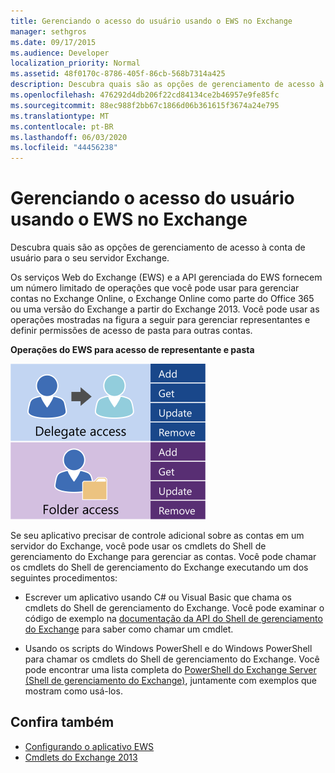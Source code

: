 ```yaml
---
title: Gerenciando o acesso do usuário usando o EWS no Exchange
manager: sethgros
ms.date: 09/17/2015
ms.audience: Developer
localization_priority: Normal
ms.assetid: 48f0170c-8786-405f-86cb-568b7314a425
description: Descubra quais são as opções de gerenciamento de acesso à conta de usuário para o seu servidor Exchange.
ms.openlocfilehash: 476292d4db206f22cd84134ce2b46957e9fe85fc
ms.sourcegitcommit: 88ec988f2bb67c1866d06b361615f3674a24e795
ms.translationtype: MT
ms.contentlocale: pt-BR
ms.lasthandoff: 06/03/2020
ms.locfileid: "44456238"
---
```

# <a name="managing-user-access-by-using-ews-in-exchange"></a>Gerenciando o acesso do usuário usando o EWS no Exchange

Descubra quais são as opções de gerenciamento de acesso à conta de usuário para o seu servidor Exchange.
  
Os serviços Web do Exchange (EWS) e a API gerenciada do EWS fornecem um número limitado de operações que você pode usar para gerenciar contas no Exchange Online, o Exchange Online como parte do Office 365 ou uma versão do Exchange a partir do Exchange 2013. Você pode usar as operações mostradas na figura a seguir para gerenciar representantes e definir permissões de acesso de pasta para outras contas. 
  
**Operações do EWS para acesso de representante e pasta**

![Opções de gerenciamento de usuário do EWS.](media/Exchange_ManagingUserAccess_1.png)
  
Se seu aplicativo precisar de controle adicional sobre as contas em um servidor do Exchange, você pode usar os cmdlets do Shell de gerenciamento do Exchange para gerenciar as contas. Você pode chamar os cmdlets do Shell de gerenciamento do Exchange executando um dos seguintes procedimentos:
  
- Escrever um aplicativo usando C# ou Visual Basic que chama os cmdlets do Shell de gerenciamento do Exchange. Você pode examinar o código de exemplo na [documentação da API do Shell de gerenciamento do Exchange](../management/exchange-management-shell.md) para saber como chamar um cmdlet. 
    
- Usando os scripts do Windows PowerShell e do Windows PowerShell para chamar os cmdlets do Shell de gerenciamento do Exchange. Você pode encontrar uma lista completa do [PowerShell do Exchange Server (Shell de gerenciamento do Exchange)](https://docs.microsoft.com/powershell/exchange/exchange-server/exchange-management-shell?view=exchange-ps), juntamente com exemplos que mostram como usá-los. 
    
## <a name="see-also"></a>Confira também

- [Configurando o aplicativo EWS](setting-up-your-ews-application.md)   
- [Cmdlets do Exchange 2013](https://docs.microsoft.com/powershell/exchange/?view=exchange-ps)  
    

